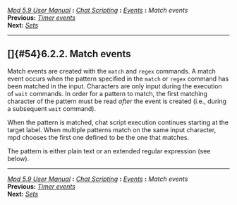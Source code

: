 [*Mpd 5.9 User Manual*](mpd.html) **:** [*Chat Scripting*](mpd50.html)
**:** [*Events*](mpd52.html) **:** *Match events*\
**Previous:** [*Timer events*](mpd53.html)\
**Next:** [*Sets*](mpd55.html)

------------------------------------------------------------------------

## []{#54}6.2.2. Match events

Match events are created with the `match` and `regex` commands. A match
event occurs when the pattern specified in the `match` or `regex`
command has been matched in the input. Characters are only input during
the execution of `wait` commands. In order for a pattern to match, the
first matching character of the pattern must be read *after* the event
is created (i.e., during a subsequent `wait` command).

When the pattern is matched, chat script execution continues starting at
the target label. When multiple patterns match on the same input
character, mpd chooses the first one defined to be the one that matches.

The pattern is either plain text or an extended regular expression (see
below).

------------------------------------------------------------------------

[*Mpd 5.9 User Manual*](mpd.html) **:** [*Chat Scripting*](mpd50.html)
**:** [*Events*](mpd52.html) **:** *Match events*\
**Previous:** [*Timer events*](mpd53.html)\
**Next:** [*Sets*](mpd55.html)
